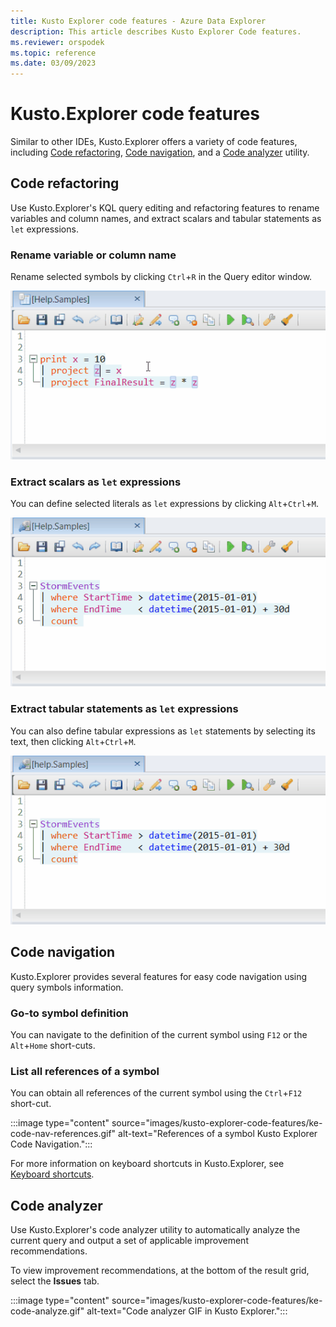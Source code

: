 ```yaml
---
title: Kusto Explorer code features - Azure Data Explorer
description: This article describes Kusto Explorer Code features.
ms.reviewer: orspodek
ms.topic: reference
ms.date: 03/09/2023
---
```


# Kusto.Explorer code features

Similar to other IDEs, Kusto.Explorer offers a variety of code features, including [Code refactoring](#code-refactoring), [Code navigation](#code-navigation), and a [Code analyzer](#code-analyzer) utility.

## Code refactoring

Use Kusto.Explorer's KQL query editing and refactoring features to rename variables and column names, and extract scalars and tabular statements as `let` expressions.

### Rename variable or column name

Rename selected symbols by clicking `Ctrl`+`R` in the Query editor window.

![Animated GIF that shows a variable being renamed in the Query Editor window. Three occurrences are simultaneously replaced with the new name.](./Images/kusto-explorer-code-features/ke-refactor-rename.gif "refactor-rename")

### Extract scalars as `let` expressions

You can define selected literals as `let` expressions by clicking `Alt`+`Ctrl`+`M`.

![Animated GIF. The Query Editor pointer starts on a literal expression. A let statement then appears that sets that literal value to a new variable.](./Images/kusto-explorer-code-features/ke-extract-as-let-literal.gif "extract-as-let-literal")

### Extract tabular statements as `let` expressions

You can also define tabular expressions as `let` statements by selecting its text, then clicking `Alt`+`Ctrl`+`M`.

![Animated GIF. A tabular expression is selected in the Query Editor. A let statement then appears that sets that tabular expression to a new variable.](./Images/kusto-explorer-code-features/ke-extract-as-let-tabular.gif "extract-as-let-tabular")

## Code navigation

Kusto.Explorer provides several features for easy code navigation using query symbols information.

### Go-to symbol definition

You can navigate to the definition of the current symbol using `F12` or the `Alt`+`Home` short-cuts.

### List all references of a symbol

You can obtain all references of the current symbol using the `Ctrl`+`F12` short-cut.

:::image type="content" source="images/kusto-explorer-code-features/ke-code-nav-references.gif" alt-text="References of a symbol Kusto Explorer Code Navigation.":::

For more information on keyboard shortcuts in Kusto.Explorer, see [Keyboard shortcuts](../tools/kusto-explorer-shortcuts.md).

## Code analyzer

Use Kusto.Explorer's code analyzer utility to automatically analyze the current query and output a set of applicable improvement recommendations.

To view improvement recommendations, at the bottom of the result grid, select the **Issues** tab.

:::image type="content" source="images/kusto-explorer-code-features/ke-code-analyze.gif" alt-text="Code analyzer GIF in Kusto Explorer.":::
